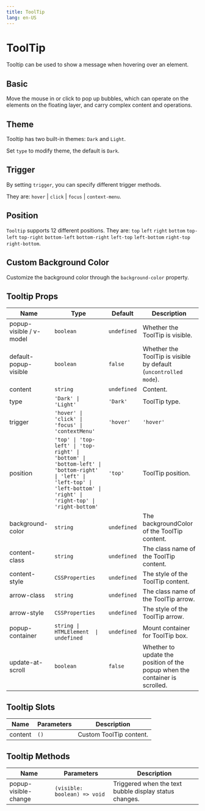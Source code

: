 ```yaml
---
title: ToolTip
lang: en-US
---
```


# ToolTip <new-badge/>

Tooltip can be used to show a message when hovering over an element.


## Basic

Move the mouse in or click to pop up bubbles, which can operate on the elements on the floating layer, and carry complex content and operations.

<demo src="../example/tooltip/basic.vue"></demo>

## Theme

Tooltip has two built-in themes: `Dark` and `Light`.

Set `type` to modify theme, the default is `Dark`.

<demo src="../example/tooltip/type.vue"></demo>


## Trigger

By setting `trigger`, you can specify different trigger methods.

They are: `hover` | `click` | `focus` | `context-menu`.

<demo src="../example/tooltip/trigger.vue"></demo>


## Position

`Tooltip` supports 12 different positions. They are: `top` `left` `right` `bottom` `top-left` `top-right` `bottom-left` `bottom-right` `left-top` `left-bottom` `right-top` `right-bottom`.

<demo src="../example/tooltip/position.vue"></demo>

## Custom Background Color

Customize the background color through the `background-color` property.

<demo src="../example/tooltip/bg.vue"></demo>



## Tooltip Props

| Name | Type | Default | Description |
| --- | --- | --- | --- |
| popup-visible / v-model | `boolean` | `undefined` | Whether the ToolTip is visible. |
| default-popup-visible | `boolean` | `false` | Whether the ToolTip is visible by default (`uncontrolled mode`). |
| content | `string`|`undefined`| Content. |
| type | `'Dark' \| 'Light'` | `'Dark'` | ToolTip type. |
| trigger | `'hover' \| 'click' \| 'focus' \| 'contextMenu'`|`'hover'` | `'hover'` | Trigger method. |
| position | `'top' \| 'top-left' \| 'top-right' \| 'bottom' \| 'bottom-left' \| 'bottom-right' \| 'left' \| 'left-top' \| 'left-bottom' \| 'right' \| 'right-top' \| 'right-bottom'`|`'top'` | ToolTip position. |
| background-color | `string` | `undefined` | The backgroundColor of the ToolTip content. |
| content-class | `string` | `undefined` | The class name of the ToolTip content. |
| content-style | `CSSProperties` | `undefined` | The style of the ToolTip content. |
| arrow-class | `string` | `undefined` | The class name of the ToolTip arrow. |
| arrow-style | `CSSProperties` | `undefined` | The style of the ToolTip arrow. |
| popup-container | `string \| HTMLElement  \| undefined` | `undefined` | Mount container for ToolTip box. |
| update-at-scroll | `boolean `| `false`  | Whether to update the position of the popup when the container is scrolled. |


## Tooltip Slots


| Name | Parameters | Description | 
| --- | --- | --- |
| content | `()` | Custom ToolTip content. |

## Tooltip Methods

| Name | Parameters | Description | 
| --- | --- | --- |
| popup-visible-change | `(visible: boolean) => void` | Triggered when the text bubble display status changes. |


